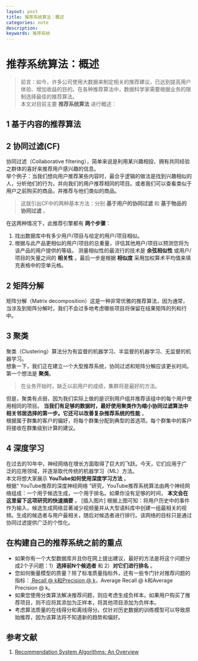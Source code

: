 ```yaml
---
layout: post
title: 推荐系统算法：概述
categories: note
description:
keywords: 推荐系统
---
```

# 推荐系统算法：概述
>前言：如今，许多公司使用大数据来制定相关的推荐建议，已达到提高用户体验、增加收益的目的。在各种推荐算法中，数据科学家需要根据业务的限制选择最佳的推荐算法。  
>本文对目前主要 **推荐系统算法** 进行概述：

## 1 基于内容的推荐算法

## 2 协同过滤(CF)
  协同过滤（Collaborative filtering），简单来说是利用某兴趣相投、拥有共同经验之群体的喜好来推荐用户感兴趣的信息。  
  举个例子：当我们想向用户推荐某些内容时，最合乎逻辑的做法是找到兴趣相似的人，分析他们的行为，并向我们的用户推荐相同的项目。或者我们可以查看类似于用户之前购买的商品，并推荐与他们类似的商品。  
>这就引出CF中的两种基本方法：分别 **基于用户的协同过滤** 和 **基于物品的协同过滤** 。  

在这两种情况下，此推荐引擎都有 **两个步骤**：  
  1. 找出数据库中有多少用户/项目与给定的用户/项目相似。
  2. 根据与此产品更相似的用户/项目的总重量，评估其他用户/项目以预测您将为该产品的用户提供的等级。
测量相似性的最流行的技术是 **余弦相似性** 或用户/项目的矢量之间的 **相关性** 。最后一步是根据 **相似度** 采用加权算术平均值来填充表格中的空单元格。  

## 2 矩阵分解
矩阵分解（Matrix decomposition）这是一种非常优雅的推荐算法，因为通常，当涉及到矩阵分解时，我们不会过多地考虑哪些项目将保留在结果矩阵的列和行中。

## 3 聚类
聚类（Clustering）算法分为有监督的机器学习、半监督的机器学习、无监督的机器学习。  
想象一下，我们正在建立一个大型推荐系统，协同过滤和矩阵分解应该更长时间。第一个想法是 **聚类**。  
>在业务开始时，缺乏以前用户的成绩，集群将是最好的方法。   

但是，聚类有点弱，因为我们实际上做的是识别用户组并推荐该组中的每个用户使用相同的项目。 **当我们有足够的数据时，最好使用聚类作为缩小协同过滤算法中相关邻居选择的第一步。它还可以改善复杂推荐系统的性能** 。  
根据属于群集的客户的偏好，将每个群集分配到典型的首选项。每个群集中的客户将接收在群集级别计算的建议。
## 4 深度学习
在过去的10年中，神经网络在增长方面取得了巨大的飞跃。今天，它们应用于广泛的应用领域，并逐渐取代传统的机器学习（ML）方法。  
本文将想大家展示 **YouTube如何使用深度学习方法** 。  
根据“ YouTube推荐的深度神经网络 ”研究，YouTube推荐系统算法由两个神经网络组成：一个用于候选生成，一个用于排名。如果你没有足够的时间， **本文会在这里留下这项研究的快速摘要** 。
[插入图片]
根据上图可知：将用户历史中的事件作为输入，候选生成网络显著减少视频量并从大型语料库中创建一组最相关的视频。生成的候选者与用户最相关，随后对候选者进行排行。该网络的目标只是通过协同过滤提供广泛的个性化。  

## 在构建自己的推荐系统之前的重点
+ 如果你有一个大型数据库并且你在网上提出建议，最好的方法是将这个问题分成2个子问题：1）**选择前N个候选者** 和 2）**对它们进行排名** 。
+ 您如何衡量模型的质量？除了标准质量指标外，还有一些专门针对推荐问题的指标：[ Recall @ k和Precision @ k](https://en.wikipedia.org/wiki/Information_retrieval#Precision_at_K)，Average Recall @ k和Average Precision @ k。
+ 如果您使用分类算法解决推荐问题，则应考虑生成负样本。如果用户购买了推荐项目，则不应将其添加为正样本，将其他项目添加为负样本。
+ 考虑算法质量的在线得分和离线得分。仅针对历史数据的训练模型可以导致原始推荐，因为该算法将不知道新的趋势和偏好。

## 参考文献
1. [Recommendation System Algorithms: An Overview](https://www.kdnuggets.com/2017/08/recommendation-system-algorithms-overview.html)
